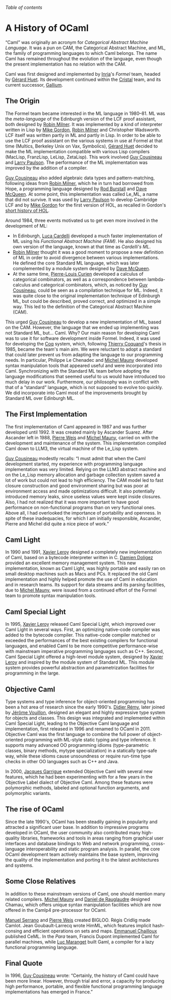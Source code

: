 <!-- ((! set title A History of OCaml !)) ((! set learn !)) -->

*Table of contents*

# A History of OCaml
“Caml” was originally an acronym for *Categorical Abstract Machine
Language*. It was a pun on CAM, the Categorical Abstract Machine, and
ML, the family of programming languages to which Caml belongs. The name
Caml has remained throughout the evolution of the language, even though
the present implementation has no relation with the CAM.

Caml was first designed and implemented by
[Inria](http://www.inria.fr/)'s *Formel* team, headed by
[Gérard Huet](http://cristal.inria.fr/~huet/). Its development continued
within the [Cristal](http://cristal.inria.fr/) team, and its current
successor, [Gallium](http://gallium.inria.fr/).

## The Origin
The Formel team became interested in the ML language in 1980–81. ML was
the *meta-language* of the Edinburgh version of the LCF proof assistant,
both designed by [Robin Milner][]. It was
implemented by a kind of interpreter written in Lisp by [Mike
Gordon](http://www.cl.cam.ac.uk/~mjcg/), [Robin Milner][]
and Christopher Wadsworth. LCF
itself was written partly in ML and partly in Lisp. In order to be able
to use the LCF proof assistant on the various systems in use at Formel
at that time (Multics, Berkeley Unix on Vax, Symbolics), [Gérard
Huet](http://cristal.inria.fr/~huet/) decided to make the ML
implementation compatible with various Lisp compilers (MacLisp,
FranzLisp, LeLisp, ZetaLisp). This work involved [Guy Cousineau][] and
[Larry Paulson][]. The performance of the ML
implementation was improved by the addition of a compiler.

[Robin Milner]: http://www.cl.cam.ac.uk/archive/rm135/
[Guy Cousineau]: http://www.pps.univ-paris-diderot.fr/~cousinea/
[Larry Paulson]: http://www.cl.cam.ac.uk/~lp15/

[Guy Cousineau][] also added
algebraic data types and pattern-matching, following ideas from
[Robin Milner][], which he in turn had borrowed
from Hope, a programming language designed by [Rod
Burstall](http://homepages.inf.ed.ac.uk/rburstall/) and [Dave
McQueen](http://people.cs.uchicago.edu/~dbm/). At some point, this
implementation was called Le_ML, a name that did not survive. It was
used by [Larry Paulson][] to develop
Cambridge LCF and by [Mike Gordon](http://www.cl.cam.ac.uk/users/mjcg/)
for the first version of HOL, as recalled in Gordon's [short history of
HOL](http://www.cl.cam.ac.uk/~mjcg/papers/HolHistory.html).

Around 1984, three events motivated us to get even more involved in the
development of ML:

* In Edinburgh, [Luca Cardelli](http://lucacardelli.name/) developed a
 much faster implementation of ML using his *Functional Abstract
 Machine (FAM)*. He also designed his own version of the language,
 known at that time as *Cardelli's ML*.
* [Robin Milner][] thought it was a
 good moment to propose a new definition of ML in order to avoid
 divergence between various implementations. He defined the core
 Standard ML language, which was later complemented by a module
 system designed by [Dave
 McQueen](http://people.cs.uchicago.edu/~dbm/).
* At the same time, [Pierre-Louis
 Curien](http://www.pps.univ-paris-diderot.fr/~curien/) developed a calculus of
 categorical combinators, as well as a correspondence between
 lambda-calculus and categorical combinators, which, as noticed by
 [Guy Cousineau][], could be seen
 as a compilation technique for ML. Indeed, it was quite close to the
 original implementation technique of Edinburgh ML, but could be
 described, proved correct, and optimized in a simple way. This led
 to the definition of the Categorical Abstract Machine (CAM).

This urged [Guy Cousineau][] to
develop a new implementation of ML, based on the CAM. However, the
language that we ended up implementing was not Standard ML, but... Caml.
Why? Our main reason for developing Caml was to use it for software
development inside Formel. Indeed, it was used for developing the
[Coq](http://coq.inria.fr/) system, which, following [Thierry
Coquand](http://www.cse.chalmers.se/~coquand/)'s thesis in 1985, became
the team's main aim. We were reluctant to adopt a standard that could
later prevent us from adapting the language to our programming needs. In
particular, Philippe Le Chenadec and [Michel
Mauny](http://cristal.inria.fr/~mauny/) developed syntax manipulation
tools that appeared useful and were incorporated into Caml.
Synchronizing with the Standard ML team before adopting the language
modifications that seemed useful to us would have introduced too much
delay in our work. Furthermore, our philosophy was in conflict with that
of a “standard” language, which is not supposed to evolve too quickly.
We did incorporate into Caml most of the improvements brought by
Standard ML over Edinburgh ML.

## The First Implementation
The first implementation of Caml appeared in 1987 and was further
developed until 1992. It was created mainly by Ascander Suarez. After
Ascander left in 1988, [Pierre Weis](http://cristal.inria.fr/~weis/) and
[Michel Mauny](http://cristal.inria.fr/~mauny/), carried on with the
development and maintenance of the system. This implementation compiled
Caml down to LLM3, the virtual machine of the Le_Lisp system.

[Guy Cousineau][] modestly recalls:
“I must admit that when the Caml development started, my experience with
programming language implementation was very limited. Relying on the
LLM3 abstract machine and on the Le_Lisp memory allocation and garbage
collection system saved a lot of work but could not lead to high
efficiency. The CAM model led to fast closure construction and good
environment sharing but was poor at environment access and made
optimizations difficult. It also potentially introduced memory leaks,
since useless values were kept inside closures. Also, I had not realized
that it was more important to have good performance on non-functional
programs than on very functional ones. Above all, I had overlooked the
importance of portability and openness. In spite of these inadequacies,
for which I am initially responsible, Ascander, Pierre and Michel did
quite a nice piece of work.”

## Caml Light
In 1990 and 1991, [Xavier Leroy](http://cristal.inria.fr/~xleroy/)
designed a completely new implementation of Caml, based on a bytecode
interpreter written in C. [Damien
Doligez](http://cristal.inria.fr/~doligez/) provided an excellent memory
management system. This new implementation, known as Caml Light, was
highly portable and easily ran on small desktop machines such as Macs
and PCs. It replaced the old Caml implementation and highly helped
promote the use of Caml in education and in research teams. Its support
for data streams and its parsing facilities, due to [Michel
Mauny](http://cristal.inria.fr/~mauny/), were issued from a continued
effort of the Formel team to promote syntax manipulation tools.

## Caml Special Light
In 1995, [Xavier Leroy](http://cristal.inria.fr/~xleroy/) released Caml
Special Light, which improved over Caml Light in several ways. First, an
optimizing native-code compiler was added to the bytecode compiler. This
native-code compiler matched or exceeded the performances of the best
existing compilers for functional languages, and enabled Caml to be more
competitive performance-wise with mainstream imperative programming
languages such as C++. Second, Caml Special Light offered a high-level
module system, designed by [Xavier
Leroy](http://cristal.inria.fr/~xleroy/) and inspired by the module
system of Standard ML. This module system provides powerful abstraction
and parametrization facilities for programming in the large.

## Objective Caml
Type systems and type inference for object-oriented programming has been
a hot area of research since the early 1990's. [Didier
Rémy](http://cristal.inria.fr/~remy/), later joined by [Jérôme
Vouillon](http://www.pps.univ-paris-diderot.fr/~vouillon/),
designed an elegant and
highly expressive type system for objects and classes. This design was
integrated and implemented within Caml Special Light, leading to the
Objective Caml language and implementation, first released in 1996 and
renamed to OCaml in 2011. Objective Caml was the first language to
combine the full power of object-oriented programming with ML-style
static typing and type inference. It supports many advanced OO
programming idioms (type-parametric classes, binary methods, mytype
specialization) in a statically type-safe way, while these idioms cause
unsoundness or require run-time type checks in other OO languages such
as C++ and Java.

In 2000, [Jacques Garrigue](http://www.math.nagoya-u.ac.jp/~garrigue/)
extended Objective Caml with several new features, which he had been
experimenting with for a few years in the Objective Label dialect of
Objective Caml. Among these features were polymorphic methods, labeled
and optional function arguments, and polymorphic variants.

## The rise of OCaml
Since the late 1990's, OCaml has been steadily gaining in popularity and
attracted a significant user base. In addition to impressive programs
developed in OCaml, the user community also contributed many
high-quality libraries, frameworks and tools in areas ranging from
graphical user interfaces and database bindings to Web and network
programming, cross-language interoperability and static program
analysis. In parallel, the core OCaml development team actively
maintains the base system, improving the quality of the implementation
and porting it to the latest architectures and systems.

## Some Close Relatives
In addition to these mainstream versions of Caml, one should mention
many related compilers. [Michel Mauny](http://cristal.inria.fr/~mauny/)
and [Daniel de Rauglaudre](http://cristal.inria.fr/~ddr/) designed
Chamau, which offers unique syntax manipulation facilities which are now
offered in the Camlp4 pre-processor for OCaml.

[Manuel Serrano](http://www-sop.inria.fr/members/Manuel.Serrano/) and
[Pierre Weis](http://cristal.inria.fr/~weis/) created BIGLOO. Régis
Cridlig made Camlot. Jean Goubault-Larrecq wrote HimML, which features
implicit hash-consing and efficient operations on sets and maps.
[Emmanuel Chailloux](http://www-apr.lip6.fr/~chaillou/) published
CeML. In the *Para* team, Francis Dupont implemented Caml for parallel
machines, while [Luc Maranget](http://cristal.inria.fr/~maranget/) built
Gaml, a compiler for a lazy functional programming language.

## Final Quote
In 1996, [Guy Cousineau][] wrote:
“Certainly, the history of Caml could have been more linear. However,
through trial and error, a capacity for producing high performance,
portable, and flexible functional programming language implementations
has emerged in France.”


